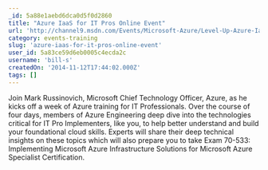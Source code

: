 ```yaml
---
_id: 5a88e1aebd6dca0d5f0d2860
title: "Azure IaaS for IT Pros Online Event"
url: 'http://channel9.msdn.com/Events/Microsoft-Azure/Level-Up-Azure-IaaS-for-IT-Pros'
category: events-training
slug: 'azure-iaas-for-it-pros-online-event'
user_id: 5a83ce59d6eb0005c4ecda2c
username: 'bill-s'
createdOn: '2014-11-12T17:44:02.000Z'
tags: []
---
```


Join Mark Russinovich, Microsoft Chief Technology Officer, Azure, as he kicks off a week of Azure training for IT Professionals.  Over the course of four days, members of Azure Engineering deep dive into the technologies critical for IT Pro Implementers, like you, to help better understand and build your foundational cloud skills.  Experts will share their deep technical insights on these topics which will also prepare you to  take Exam 70-533: Implementing Microsoft Azure Infrastructure Solutions for Microsoft Azure Specialist Certification.   
